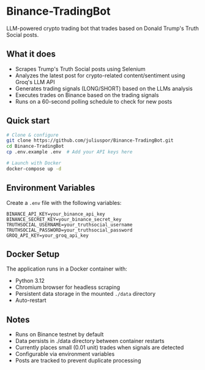 # Binance-TradingBot

LLM-powered crypto trading bot that trades based on Donald Trump's Truth Social posts.

## What it does
- Scrapes Trump's Truth Social posts using Selenium
- Analyzes the latest post for crypto-related content/sentiment using Groq's LLM API
- Generates trading signals (LONG/SHORT) based on the LLMs analysis
- Executes trades on Binance based on the trading signals
- Runs on a 60-second polling schedule to check for new posts

## Quick start

```bash
# Clone & configure
git clone https://github.com/juliuspor/Binance-TradingBot.git
cd Binance-TradingBot
cp .env.example .env  # Add your API keys here

# Launch with Docker 
docker-compose up -d
```

## Environment Variables
Create a `.env` file with the following variables:

```
BINANCE_API_KEY=your_binance_api_key
BINANCE_SECRET_KEY=your_binance_secret_key
TRUTHSOCIAL_USERNAME=your_truthsocial_username
TRUTHSOCIAL_PASSWORD=your_truthsocial_password
GROQ_API_KEY=your_groq_api_key
```

## Docker Setup
The application runs in a Docker container with:
- Python 3.12
- Chromium browser for headless scraping
- Persistent data storage in the mounted `./data` directory
- Auto-restart 

## Notes
- Runs on Binance testnet by default
- Data persists in ./data directory between container restarts
- Currently places small (0.01 unit) trades when signals are detected
- Configurable via environment variables
- Posts are tracked to prevent duplicate processing